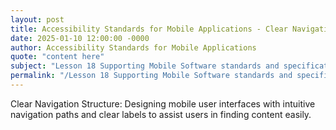 ```yaml
---
layout: post
title: Accessibility Standards for Mobile Applications - Clear Navigation Structure
date: 2025-01-10 12:00:00 -0000
author: Accessibility Standards for Mobile Applications
quote: "content here"
subject: "Lesson 18 Supporting Mobile Software standards and specifications"
permalink: "/Lesson 18 Supporting Mobile Software standards and specifications/Accessibility Standards for Mobile Applications/Accessibility Standards for Mobile Applications - Clear Navigation Structure"
---
```


Clear Navigation Structure: Designing mobile user interfaces with intuitive navigation paths and clear labels to assist users in finding content easily.
